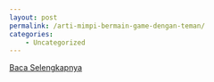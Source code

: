```yaml
---
layout: post
permalink: /arti-mimpi-bermain-game-dengan-teman/
categories:
    - Uncategorized
---
```


[Baca Selengkapnya](/03)